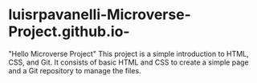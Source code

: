 # luisrpavanelli-Microverse-Project.github.io-
"Hello Microverse Project" This project is a simple introduction to HTML, CSS, and Git. It consists of basic HTML and CSS to create a simple page and a Git repository to manage the files.
